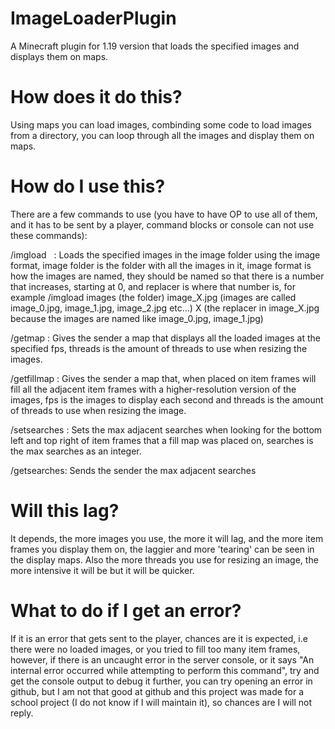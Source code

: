 # ImageLoaderPlugin
A Minecraft plugin for 1.19 version that loads the specified images and displays them on maps.
# How does it do this?
Using maps you can load images, combinding some code to load images from a directory, you can loop through all the images and display them on maps.
# How do I use this?
There are a few commands to use (you have to have OP to use all of them, and it has to be sent by a player, command blocks or console can not use these commands):

/imgload <image folder> <image format> <replacer>: Loads the specified images in the image folder using the image format, image folder is the folder with all the images in it, image format is how the images are named, they should be named so that there is a number that increases, starting at 0, and replacer is where that number is, for example /imgload images (the folder) image_X.jpg (images are called image_0.jpg, image_1.jpg, image_2.jpg etc...) X (the replacer in image_X.jpg because the images are named like image_0.jpg, image_1.jpg)

/getmap <fps> <threads>: Gives the sender a map that displays all the loaded images at the specified fps, threads is the amount of threads to use when resizing the images.

/getfillmap <fps> <threads>: Gives the sender a map that, when placed on item frames will fill all the adjacent item frames with a higher-resolution version of the images, fps is the images to display each second and threads is the amount of threads to use when resizing the image.

/setsearches <searches>: Sets the max adjacent searches when looking for the bottom left and top right of item frames that a fill map was placed on, searches is the max searches as an integer.

/getsearches: Sends the sender the max adjacent searches

# Will this lag?
It depends, the more images you use, the more it will lag, and the more item frames you display them on, the laggier and more 'tearing' can be seen in the display maps.
Also the more threads you use for resizing an image, the more intensive it will be but it will be quicker.
# What to do if I get an error?
If it is an error that gets sent to the player, chances are it is expected, i.e there were no loaded images, or you tried to fill too many item frames, however, if there is an uncaught error in the server console, or it says "An internal error occurred while attempting to perform this command", try and get the console output to debug it further, you can try opening an error in github, but I am not that good at github and this project was made for a school project (I do not know if I will maintain it), so chances are I will not reply.  
